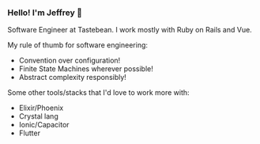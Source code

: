 ### Hello! I'm Jeffrey 👋

Software Engineer at Tastebean. I work mostly with Ruby on Rails and Vue.

My rule of thumb for software engineering:
- Convention over configuration!
- Finite State Machines wherever possible!
- Abstract complexity responsibly!

Some other tools/stacks that I'd love to work more with:
- Elixir/Phoenix
- Crystal lang
- Ionic/Capacitor
- Flutter
